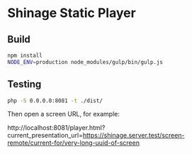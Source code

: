 Shinage Static Player
=====================

Build
-----

```bash
npm install
NODE_ENV=production node_modules/gulp/bin/gulp.js
```

Testing
-------

```bash
php -S 0.0.0.0:8081 -t ./dist/
```

Then open a screen URL, for example:

http://localhost:8081/player.html?current_presentation_url=https://shinage.server.test/screen-remote/current-for/very-long-uuid-of-screen
